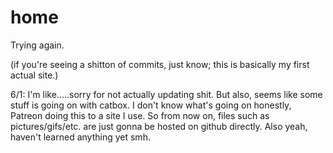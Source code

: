# home
Trying again.

(if you're seeing a shitton of commits, just know; this is basically my first actual site.)

6/1: I'm like.....sorry for not actually updating shit. But also, seems like some stuff is going on with catbox. I don't know what's going on honestly, Patreon doing this to a site I use. So from now on, files such as pictures/gifs/etc. are just gonna be hosted on github directly. Also yeah, haven't learned anything yet smh.

